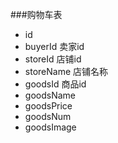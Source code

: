 ###购物车表
- id
- buyerId 卖家id
- storeId 店铺id
- storeName 店铺名称
- goodsId 商品id
- goodsName
- goodsPrice
- goodsNum
- goodsImage